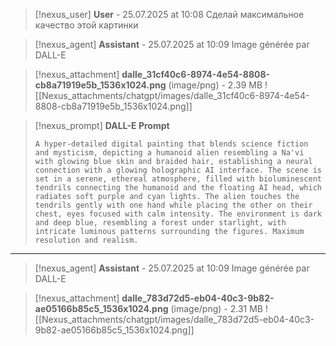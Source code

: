 >[!nexus_user] **User** - 25.07.2025 at 10:08
> Сделай максимальное качество этой картинки
<!-- UID: 6b4605a9-90b5-4f65-943a-8845600f3efe -->




>[!nexus_agent] **Assistant** - 25.07.2025 at 10:09
> Image générée par DALL-E

>[!nexus_attachment] **dalle_31cf40c6-8974-4e54-8808-cb8a71919e5b_1536x1024.png** (image/png) - 2.39 MB
> ![[Nexus_attachments/chatgpt/images/dalle_31cf40c6-8974-4e54-8808-cb8a71919e5b_1536x1024.png]]

>[!nexus_prompt] **DALL-E Prompt**
> ```
> A hyper-detailed digital painting that blends science fiction and mysticism, depicting a humanoid alien resembling a Na'vi with glowing blue skin and braided hair, establishing a neural connection with a glowing holographic AI interface. The scene is set in a serene, ethereal atmosphere, filled with bioluminescent tendrils connecting the humanoid and the floating AI head, which radiates soft purple and cyan lights. The alien touches the tendrils gently with one hand while placing the other on their chest, eyes focused with calm intensity. The environment is dark and deep blue, resembling a forest under starlight, with intricate luminous patterns surrounding the figures. Maximum resolution and realism.
> ```
<!-- UID: ded9f1c0-26f2-417f-a3ba-147161ea1cb2 -->

---

>[!nexus_agent] **Assistant** - 25.07.2025 at 10:09
> Image générée par DALL-E

>[!nexus_attachment] **dalle_783d72d5-eb04-40c3-9b82-ae05166b85c5_1536x1024.png** (image/png) - 2.31 MB
> ![[Nexus_attachments/chatgpt/images/dalle_783d72d5-eb04-40c3-9b82-ae05166b85c5_1536x1024.png]]
<!-- UID: e0b7376e-9e68-4bf6-b5b6-17549c2368aa -->